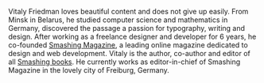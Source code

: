 Vitaly Friedman loves beautiful content and does not give up easily. From Minsk in Belarus, he studied computer science and mathematics in Germany, discovered the passage a passion for typography, writing and design. After working as a freelance designer and developer for 6 years, he co-founded <a href="http://smashingmagazine.com/" target="_blank" rel="noopener">Smashing Magazine</a>, a leading online magazine dedicated to design and web development. Vitaly is the author, co-author and editor of all <a href="https://shop.smashingmagazine.com" target="_blank" rel="noopener">Smashing books</a>. He currently works as editor-in-chief of Smashing Magazine in the lovely city of Freiburg, Germany.